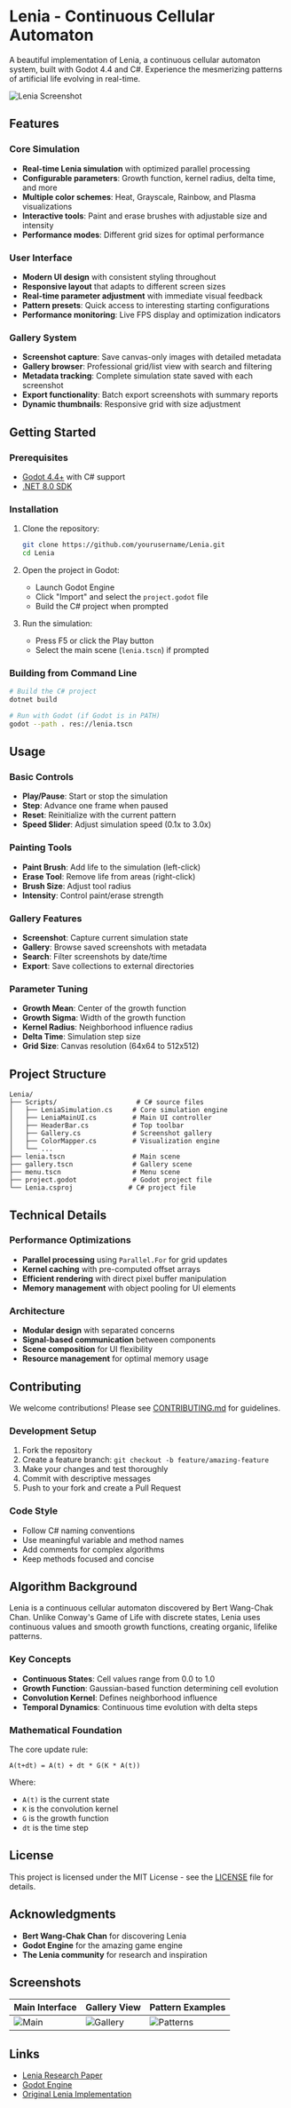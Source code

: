 # Lenia - Continuous Cellular Automaton

A beautiful implementation of Lenia, a continuous cellular automaton system, built with Godot 4.4 and C#. Experience the mesmerizing patterns of artificial life evolving in real-time.

![Lenia Screenshot](docs/main-ui.png)

## Features

### Core Simulation
- **Real-time Lenia simulation** with optimized parallel processing
- **Configurable parameters**: Growth function, kernel radius, delta time, and more
- **Multiple color schemes**: Heat, Grayscale, Rainbow, and Plasma visualizations
- **Interactive tools**: Paint and erase brushes with adjustable size and intensity
- **Performance modes**: Different grid sizes for optimal performance

### User Interface
- **Modern UI design** with consistent styling throughout
- **Responsive layout** that adapts to different screen sizes
- **Real-time parameter adjustment** with immediate visual feedback
- **Pattern presets**: Quick access to interesting starting configurations
- **Performance monitoring**: Live FPS display and optimization indicators

### Gallery System
- **Screenshot capture**: Save canvas-only images with detailed metadata
- **Gallery browser**: Professional grid/list view with search and filtering
- **Metadata tracking**: Complete simulation state saved with each screenshot
- **Export functionality**: Batch export screenshots with summary reports
- **Dynamic thumbnails**: Responsive grid with size adjustment

## Getting Started

### Prerequisites
- [Godot 4.4+](https://godotengine.org/download) with C# support
- [.NET 8.0 SDK](https://dotnet.microsoft.com/download/dotnet/8.0)

### Installation
1. Clone the repository:
   ```bash
   git clone https://github.com/yourusername/Lenia.git
   cd Lenia
   ```

2. Open the project in Godot:
   - Launch Godot Engine
   - Click "Import" and select the `project.godot` file
   - Build the C# project when prompted

3. Run the simulation:
   - Press F5 or click the Play button
   - Select the main scene (`lenia.tscn`) if prompted

### Building from Command Line
```bash
# Build the C# project
dotnet build

# Run with Godot (if Godot is in PATH)
godot --path . res://lenia.tscn
```

## Usage

### Basic Controls
- **Play/Pause**: Start or stop the simulation
- **Step**: Advance one frame when paused
- **Reset**: Reinitialize with the current pattern
- **Speed Slider**: Adjust simulation speed (0.1x to 3.0x)

### Painting Tools
- **Paint Brush**: Add life to the simulation (left-click)
- **Erase Tool**: Remove life from areas (right-click)
- **Brush Size**: Adjust tool radius
- **Intensity**: Control paint/erase strength

### Gallery Features
- **Screenshot**: Capture current simulation state
- **Gallery**: Browse saved screenshots with metadata
- **Search**: Filter screenshots by date/time
- **Export**: Save collections to external directories

### Parameter Tuning
- **Growth Mean**: Center of the growth function
- **Growth Sigma**: Width of the growth function
- **Kernel Radius**: Neighborhood influence radius
- **Delta Time**: Simulation step size
- **Grid Size**: Canvas resolution (64x64 to 512x512)

## Project Structure

```
Lenia/
├── Scripts/                    # C# source files
│   ├── LeniaSimulation.cs     # Core simulation engine
│   ├── LeniaMainUI.cs         # Main UI controller
│   ├── HeaderBar.cs           # Top toolbar
│   ├── Gallery.cs             # Screenshot gallery
│   ├── ColorMapper.cs         # Visualization engine
│   └── ...
├── lenia.tscn                 # Main scene
├── gallery.tscn               # Gallery scene
├── menu.tscn                  # Menu scene
├── project.godot              # Godot project file
└── Lenia.csproj              # C# project file
```

## Technical Details

### Performance Optimizations
- **Parallel processing** using `Parallel.For` for grid updates
- **Kernel caching** with pre-computed offset arrays
- **Efficient rendering** with direct pixel buffer manipulation
- **Memory management** with object pooling for UI elements

### Architecture
- **Modular design** with separated concerns
- **Signal-based communication** between components
- **Scene composition** for UI flexibility
- **Resource management** for optimal memory usage

## Contributing

We welcome contributions! Please see [CONTRIBUTING.md](CONTRIBUTING.md) for guidelines.

### Development Setup
1. Fork the repository
2. Create a feature branch: `git checkout -b feature/amazing-feature`
3. Make your changes and test thoroughly
4. Commit with descriptive messages
5. Push to your fork and create a Pull Request

### Code Style
- Follow C# naming conventions
- Use meaningful variable and method names
- Add comments for complex algorithms
- Keep methods focused and concise

## Algorithm Background

Lenia is a continuous cellular automaton discovered by Bert Wang-Chak Chan. Unlike Conway's Game of Life with discrete states, Lenia uses continuous values and smooth growth functions, creating organic, lifelike patterns.

### Key Concepts
- **Continuous States**: Cell values range from 0.0 to 1.0
- **Growth Function**: Gaussian-based function determining cell evolution
- **Convolution Kernel**: Defines neighborhood influence
- **Temporal Dynamics**: Continuous time evolution with delta steps

### Mathematical Foundation
The core update rule:
```
A(t+dt) = A(t) + dt * G(K * A(t))
```
Where:
- `A(t)` is the current state
- `K` is the convolution kernel
- `G` is the growth function
- `dt` is the time step

## License

This project is licensed under the MIT License - see the [LICENSE](LICENSE) file for details.

## Acknowledgments

- **Bert Wang-Chak Chan** for discovering Lenia
- **Godot Engine** for the amazing game engine
- **The Lenia community** for research and inspiration

## Screenshots

| Main Interface | Gallery View | Pattern Examples |
|---|---|---|
| ![Main](docs/main-ui.png) | ![Gallery](docs/gallery.png) | ![Patterns](docs/patterns.png) |

## Links

- [Lenia Research Paper](https://arxiv.org/abs/1812.05433)
- [Godot Engine](https://godotengine.org/)
- [Original Lenia Implementation](https://github.com/Chakazul/Lenia)